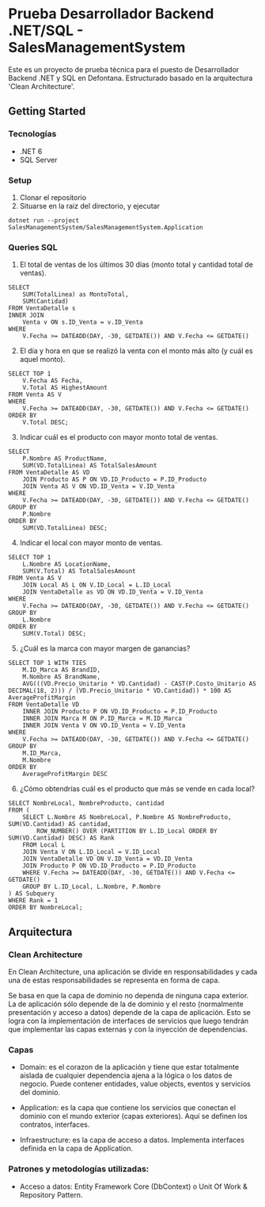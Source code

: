 # Prueba Desarrollador Backend .NET/SQL - SalesManagementSystem

Este es un proyecto de prueba técnica para el puesto de Desarrollador Backend .NET y SQL en Defontana.
Estructurado basado en la arquitectura 'Clean Architecture'.

## Getting Started

### Tecnologías

- .NET 6
- SQL Server

### Setup
1. Clonar el repositorio
2. Situarse en la raiz del directorio, y ejecutar
```
dotnet run --project SalesManagementSystem/SalesManagementSystem.Application
```


### Queries SQL
1. El total de ventas de los últimos 30 días (monto total y cantidad total de ventas).
```
SELECT 
    SUM(TotalLinea) as MontoTotal,
    SUM(Cantidad)
FROM VentaDetalle s
INNER JOIN 
    Venta v ON s.ID_Venta = v.ID_Venta
WHERE 
    V.Fecha >= DATEADD(DAY, -30, GETDATE()) AND V.Fecha <= GETDATE()
```

2. El día y hora en que se realizó la venta con el monto más alto (y cuál es aquel monto).
```
SELECT TOP 1 
    V.Fecha AS Fecha, 
    V.Total AS HighestAmount
FROM Venta AS V
WHERE 
    V.Fecha >= DATEADD(DAY, -30, GETDATE()) AND V.Fecha <= GETDATE()
ORDER BY 
    V.Total DESC;
```

3. Indicar cuál es el producto con mayor monto total de ventas.
```
SELECT 
    P.Nombre AS ProductName, 
    SUM(VD.TotalLinea) AS TotalSalesAmount
FROM VentaDetalle AS VD
    JOIN Producto AS P ON VD.ID_Producto = P.ID_Producto
    JOIN Venta AS V ON VD.ID_Venta = V.ID_Venta
WHERE 
    V.Fecha >= DATEADD(DAY, -30, GETDATE()) AND V.Fecha <= GETDATE()
GROUP BY 
    P.Nombre
ORDER BY 
    SUM(VD.TotalLinea) DESC;
```

4. Indicar el local con mayor monto de ventas.
```
SELECT TOP 1 
    L.Nombre AS LocationName,
    SUM(V.Total) AS TotalSalesAmount
FROM Venta AS V
    JOIN Local AS L ON V.ID_Local = L.ID_Local
    JOIN VentaDetalle as VD ON VD.ID_Venta = V.ID_Venta
WHERE 
    V.Fecha >= DATEADD(DAY, -30, GETDATE()) AND V.Fecha <= GETDATE()
GROUP BY 
    L.Nombre
ORDER BY 
    SUM(V.Total) DESC;
```

5. ¿Cuál es la marca con mayor margen de ganancias?
```
SELECT TOP 1 WITH TIES
    M.ID_Marca AS BrandID,
    M.Nombre AS BrandName,
    AVG(((VD.Precio_Unitario * VD.Cantidad) - CAST(P.Costo_Unitario AS DECIMAL(18, 2))) / (VD.Precio_Unitario * VD.Cantidad)) * 100 AS AverageProfitMargin
FROM VentaDetalle VD
    INNER JOIN Producto P ON VD.ID_Producto = P.ID_Producto
    INNER JOIN Marca M ON P.ID_Marca = M.ID_Marca
    INNER JOIN Venta V ON VD.ID_Venta = V.ID_Venta
WHERE
    V.Fecha >= DATEADD(DAY, -30, GETDATE()) AND V.Fecha <= GETDATE()
GROUP BY
    M.ID_Marca,
    M.Nombre
ORDER BY
	AverageProfitMargin DESC
```

6. ¿Cómo obtendrías cuál es el producto que más se vende en cada local?
```
SELECT NombreLocal, NombreProducto, cantidad
FROM (
    SELECT L.Nombre AS NombreLocal, P.Nombre AS NombreProducto, SUM(VD.Cantidad) AS cantidad,
        ROW_NUMBER() OVER (PARTITION BY L.ID_Local ORDER BY SUM(VD.Cantidad) DESC) AS Rank
    FROM Local L
    JOIN Venta V ON L.ID_Local = V.ID_Local
    JOIN VentaDetalle VD ON V.ID_Venta = VD.ID_Venta
    JOIN Producto P ON VD.ID_Producto = P.ID_Producto
    WHERE V.Fecha >= DATEADD(DAY, -30, GETDATE()) AND V.Fecha <= GETDATE()
    GROUP BY L.ID_Local, L.Nombre, P.Nombre
) AS Subquery
WHERE Rank = 1
ORDER BY NombreLocal;
```

## Arquitectura

### Clean Architecture 

En Clean Architecture, una aplicación se divide en responsabilidades y cada una de estas responsabilidades se representa en forma de capa.

Se basa en que la capa de dominio no dependa de ninguna capa exterior. La de aplicación sólo depende de la de dominio y el resto (normalmente presentación y acceso a datos) depende de la capa de aplicación. Esto se logra con la implementación de interfaces de servicios que luego tendrán que implementar las capas externas y con la inyección de dependencias.

### Capas

- Domain: es el corazon de la aplicación y tiene que estar totalmente aislada de cualquier dependencia ajena a la lógica o los datos de negocio. Puede contener entidades, value objects, eventos y servicios del dominio.

- Application: es la capa que contiene los servicios que conectan el dominio con el mundo exterior (capas exteriores). Aquí se definen los contratos, interfaces.
- Infraestructure: es la capa de acceso a datos. Implementa interfaces definida en la capa de Application.

### Patrones y metodologías utilizadas:

- Acceso a datos: Entity Framework Core (DbContext) o Unit Of Work & Repository Pattern.